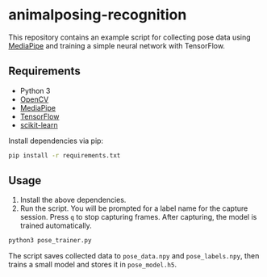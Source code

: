 # animalposing-recognition

This repository contains an example script for collecting pose data using [MediaPipe](https://github.com/google/mediapipe) and training a simple neural network with TensorFlow.

## Requirements

- Python 3
- [OpenCV](https://pypi.org/project/opencv-python/)
- [MediaPipe](https://pypi.org/project/mediapipe/)
- [TensorFlow](https://www.tensorflow.org/)
- [scikit-learn](https://scikit-learn.org/)

Install dependencies via pip:

```bash
pip install -r requirements.txt
```

## Usage

1. Install the above dependencies.
2. Run the script. You will be prompted for a label name for the capture session. Press `q` to stop capturing frames. After capturing, the model is trained automatically.

```bash
python3 pose_trainer.py
```

The script saves collected data to `pose_data.npy` and `pose_labels.npy`, then trains a small model and stores it in `pose_model.h5`.
